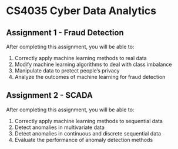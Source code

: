 # CS4035 Cyber Data Analytics
## Assignment 1 - Fraud Detection
After completing this assignment, you will be able to:
1. Correctly apply machine learning methods to real data
2. Modify machine learning algorithms to deal with class imbalance
3. Manipulate data to protect people’s privacy
4. Analyze the outcomes of machine learning for fraud detection

## Assignment 2 - SCADA
After completing this assignment, you will be able to:
1. Correctly apply machine learning methods to sequential data
2. Detect anomalies in multivariate data
3. Detect anomalies in continuous and discrete sequential data
4. Evaluate the performance of anomaly detection methods
